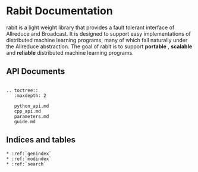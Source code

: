 Rabit Documentation
=====================
rabit is a light weight library that provides a fault tolerant interface of Allreduce and Broadcast. It is designed to support easy implementations of distributed machine learning programs, many of which fall naturally under the Allreduce abstraction. The goal of rabit is to support **portable** , **scalable** and **reliable** distributed machine learning programs.

API Documents
-------------
```eval_rst

.. toctree::
   :maxdepth: 2

   python_api.md
   cpp_api.md
   parameters.md
   guide.md
```
Indices and tables
------------------

```eval_rst
* :ref:`genindex`
* :ref:`modindex`
* :ref:`search`
```
